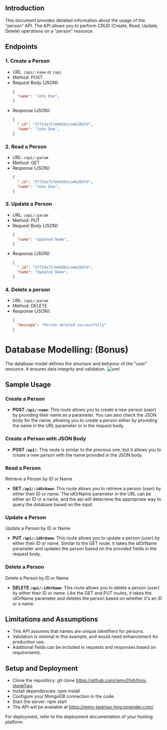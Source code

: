## Introduction
This document provides detailed information about the usage of the "person" API. The API allows you to perform CRUD (Create, Read, Update, Delete) operations on a "person" resource.

## Endpoints

### 1. Create a Person
- URL: `/api/:name` or `/api`
- Method: POST
- Request Body (JSON):
  ```json
  {
    "name": "John Doe",
  }

- Response (JSON):
  ```json
  {
    "_id": "5f723e717e0d362ca4620d7d",
    "name": "John Doe",
  }

### 2. Read a Person
- URL: `/api/:param`
- Method: GET
- Response (JSON):
  ```json
  {
    "_id": "5f723e717e0d362ca4620d7d",
    "name": "John Doe",
  }

### 3. Update a Person
- URL: `/api/:param`
- Method: PUT
- Request Body (JSON):
  ```json
  {
    "name": "Updated Name",
  }

- Response (JSON):
  ```json
  {
    "_id": "5f723e717e0d362ca4620d7d",
    "name": "Updated Name",
  }

### 4. Delete a person
- URL: `/api/:param`
- Method: DELETE
- Response (JSON):
  ```json
  {
    "message": "Person deleted successfully"
  }

# Database Modelling: (Bonus)
The database model defines the structure and behavior of the "user" resource. It ensures data integrity and validation.
![uml](/screenshots/uml.png)

## Sample Usage

### Create a Person
- **POST `/api/:name`**: This route allows you to create a new person (user) by providing their name as a parameter. You can also check the JSON body for the name, allowing you to create a person either by providing the name in the URL parameter or in the request body.

### Create a Person with JSON Body
- **POST `/api/`**: This route is similar to the previous one, but it allows you to create a new person with the name provided in the JSON body.

### Read a Person
Retrieve a Person by ID or Name
- **GET `/api/:idOrName`**: This route allows you to retrieve a person (user) by either their ID or name. The idOrName parameter in the URL can be either an ID or a name, and the api will determine the appropriate way to query the database based on the input

### Update a Person
Update a Person by ID or Name
- **PUT `/api/:idOrName`**: This route allows you to update a person (user) by either their ID or name. Similar to the GET route, it takes the idOrName parameter and updates the person based on the provided fields in the request body.

### Delete a Person
Delete a Person by ID or Name
- **DELETE `/api/:idOrName`**: This route allows you to delete a person (user) by either their ID or name. Like the GET and PUT routes, it takes the idOrName parameter and deletes the person based on whether it's an ID or a name.

## Limitations and Assumptions
- This API assumes that names are unique identifiers for persons.
- Validation is minimal in this example, and would need enhancement for production use.
- Additional fields can be included in requests and responses based on requirements.

## Setup and Deployment
- Clone the repository: git clone https://github.com/remy01gh/hng-stageTwo
- Install dependencies: npm install
- Configure your MongoDB connection in the code.
- Start the server: npm start
- The API will be available at https://remy-tasktwo-hng.onrender.com/

For deployment, refer to the deployment documentation of your hosting platform.